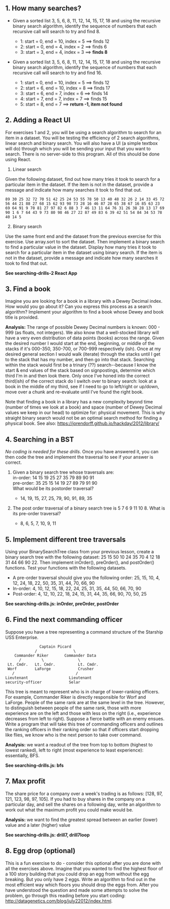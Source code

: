 ## 1. How many searches?
* Given a sorted list 3, 5, 6, 8, 11, 12, 14, 15, 17, 18 and using the recursive binary search algorithm, identify the sequence of numbers that each recursive call will search to try and find 8.
    * 1: start = 0, end = 10, index = 5 ==> finds 12
    * 2: start = 0, end = 4, index = 2 ==> finds 6
    * 3: start = 3, end = 4, index = 3 ==> **finds 8**

* Given a sorted list 3, 5, 6, 8, 11, 12, 14, 15, 17, 18 and using the recursive binary search algorithm, identify the sequence of numbers that each recursive call will search to try and find 16.
    * 1: start = 0, end = 10, index = 5 ==> finds 12
    * 2: start = 6, end = 10, index = 8 ==> finds 17
    * 3: start = 6, end = 7, index = 6 ==> finds 14
    * 4: start = 7, end = 7, index = 7 ==> finds 15
    * 5: start = 8, end = 7 ==> **return -1, item not found**

## 2. Adding a React UI
For exercises 1 and 2, you will be using a search algorithm to search for an item in a dataset. You will be testing the efficiency of 2 search algorithms, linear search and binary search. You will also have a UI (a simple textbox will do) through which you will be sending your input that you want to search. There is no server-side to this program. All of this should be done using React.

1) Linear search

Given the following dataset, find out how many tries it took to search for a particular item in the dataset. If the item is not in the dataset, provide a message and indicate how many searches it took to find that out.

`89 30 25 32 72 70 51 42 25 24 53 55 78 50 13 40 48 32 26 2 14 33 45 72 56 44 21 88 27 68 15 62 93 98 73 28 16 46 87 28 65 38 67 16 85 63 23 69 64 91 9 70 81 27 97 82 6 88 3 7 46 13 11 64 76 31 26 38 28 13 17 69 90 1 6 7 64 43 9 73 80 98 46 27 22 87 49 83 6 39 42 51 54 84 34 53 78 40 14 5`

2) Binary search

Use the same front end and the dataset from the previous exercise for this exercise. Use array.sort to sort the dataset. Then implement a binary search to find a particular value in the dataset. Display how many tries it took to search for a particular item in the dataset using binary search. If the item is not in the dataset, provide a message and indicate how many searches it took to find that out.

**See searching-drills-2 React App**

## 3. Find a book
Imagine you are looking for a book in a library with a Dewey Decimal index. How would you go about it? Can you express this process as a search algorithm? Implement your algorithm to find a book whose Dewey and book title is provided.

**Analysis:** The range of possible Dewey Decimal numbers is known: 000 - 999 (as floats, not integers). We also know that a well-stocked library will have a very even distribution of data points (books) across the range. Given the desired number I would start at the end, beginning, or middle of the stacks if it's 000-350, 350-700, or 700-999 respectively (ish). Once at my desired general section I would walk (iterate) through the stacks until I get to the stack that has my number, and then go into that stack. Searching within the stack would first be a trinary (??) search--because I know the start & end values of the stack based on signpostings, determine which third I'm in and then look there. Only once I've honed into the correct third(ish) of the correct stack do I switch over to binary search: look at a book in the middle of my third, see if I need to go to left/right or up/down, move over a chunk and re-evaluate until I've found the right book.

Note that finding a book in a library has a new complexity beyond time (number of times we look at a book) and space (number of Dewey Decimal values we keep in our head) to optimize for: physical movement. This is why straight binary search would not be an optimal search method for finding a physical book. See also: https://jorendorff.github.io/hackday/2012/library/

## 4. Searching in a BST
*No coding is needed for these drills*. Once you have answered it, you can then code the tree and implement the traversal to see if your answer is correct.

1) Given a binary search tree whose traversals are:  
in-order: 14 15 19 25 27 35 79 89 90 91  
pre-order: 35 25 15 14 19 27 89 79 91 90  
What would be its postorder traversal?  
    * 14, 19, 15, 27, 25, 79, 90, 91, 89, 35

2) The post order traversal of a binary search tree is 5 7 6 9 11 10 8. What is its pre-order traversal?
    * 8, 6, 5, 7, 10, 9, 11

## 5. Implement different tree traversals
Using your BinarySearchTree class from your previous lesson, create a binary search tree with the following dataset: 25 15 50 10 24 35 70 4 12 18 31 44 66 90 22. Then implement inOrder(), preOrder(), and postOrder() functions. Test your functions with the following datasets.

* A pre-order traversal should give you the following order: 25, 15, 10, 4, 12, 24, 18, 22, 50, 35, 31, 44, 70, 66, 90
* In-order: 4, 10, 12, 15, 18, 22, 24, 25, 31, 35, 44, 50, 66, 70, 90
* Post-order: 4, 12, 10, 22, 18, 24, 15, 31, 44, 35, 66, 90, 70, 50, 25

**See searching-drills.js: inOrder, preOrder, postOrder**

## 6. Find the next commanding officer
Suppose you have a tree representing a command structure of the Starship USS Enterprise.

```
               Captain Picard
             /                \
    Commander Riker       Commander Data
      /         \               \
 Lt. Cmdr.   Lt. Cmdr.          Lt. Cmdr.
 Worf        LaForge            Crusher
   /                           /
Lieutenant                  Lieutenant
security-officer            Selar
```

This tree is meant to represent who is in charge of lower-ranking officers. For example, Commander Riker is directly responsible for Worf and LaForge. People of the same rank are at the same level in the tree. However, to distinguish between people of the same rank, those with more experience are on the left and those with less on the right (i.e., experience decreases from left to right). Suppose a fierce battle with an enemy ensues. Write a program that will take this tree of commanding officers and outlines the ranking officers in their ranking order so that if officers start dropping like flies, we know who is the next person to take over command.

**Analysis:** we want a readout of the tree from top to bottom (highest to lowest ranked), left to right (most experience to least experience): essentially, BFS.

**See searching-drills.js: bfs**

## 7. Max profit
The share price for a company over a week's trading is as follows: [128, 97, 121, 123, 98, 97, 105]. If you had to buy shares in the company on a particular day, and sell the shares on a following day, write an algorithm to work out what the maximum profit you could make would be.

**Analysis:** we want to find the greatest spread between an earlier (lower) value and a later (higher) value

**See searching-drills.js: drill7, drill7loop**

## 8. Egg drop (optional)
This is a fun exercise to do - consider this optional after you are done with all the exercises above. Imagine that you wanted to find the highest floor of a 100 story building that you could drop an egg from without the egg breaking. But you only have 2 eggs. Write an algorithm to find out in the most efficient way which floors you should drop the eggs from. After you have understood the question and made some attempts to solve the problem, go through this reading before you start coding: http://datagenetics.com/blog/july22012/index.html.